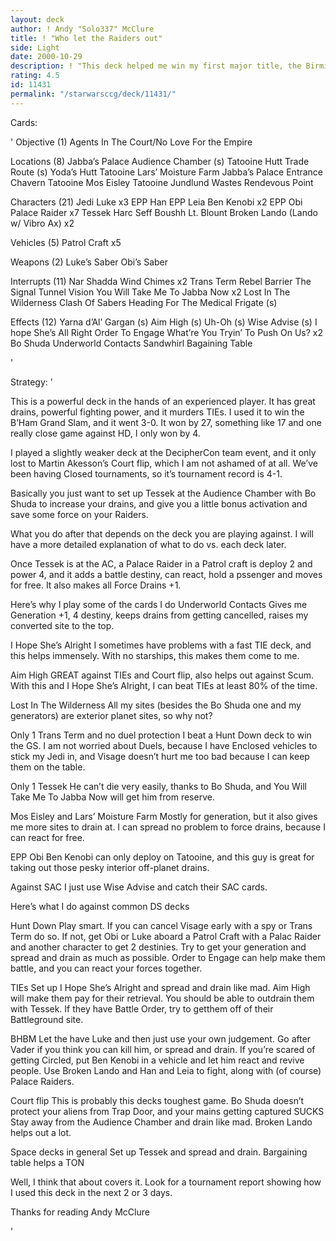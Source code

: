 ```yaml
---
layout: deck
author: ! Andy "Solo337" McClure
title: ! "Who let the Raiders out"
side: Light
date: 2000-10-29
description: ! "This deck helped me win my first major title, the Birmingham Grand Slam yesterday. It basically sets up big Force Drains with serious fighting power."
rating: 4.5
id: 11431
permalink: "/starwarsccg/deck/11431/"
---
```

Cards: 

'
Objective (1)
Agents In The Court/No Love For the Empire

Locations (8)
Jabba’s Palace Audience Chamber (s)
Tatooine Hutt Trade Route (s)
Yoda’s Hutt
Tatooine Lars’ Moisture Farm
Jabba’s Palace Entrance Chavern
Tatooine Mos Eisley
Tatooine Jundlund Wastes
Rendevous Point

Characters (21)
Jedi Luke x3
EPP Han
EPP Leia
Ben Kenobi x2
EPP Obi
Palace Raider x7
Tessek
Harc Seff
Boushh
Lt. Blount
Broken Lando (Lando w/ Vibro Ax) x2

Vehicles (5)
Patrol Craft x5

Weapons (2)
Luke’s Saber
Obi’s Saber

Interrupts (11)
Nar Shadda Wind Chimes x2
Trans Term
Rebel Barrier
The Signal
Tunnel Vision
You Will Take Me To Jabba Now x2
Lost In The Wilderness
Clash Of Sabers
Heading For The Medical Frigate (s)


Effects (12)
Yarna d’Al’ Gargan (s)
Aim High (s)
Uh-Oh (s)
Wise Advise (s)
I hope She’s All Right
Order To Engage
What’re You Tryin’ To Push On Us? x2
Bo Shuda
Underworld Contacts
Sandwhirl
Bagaining Table


'

Strategy: '


This is a powerful deck in the hands of an experienced player. It has great drains, powerful fighting power, and it murders TIEs. I used it to win the B’Ham Grand Slam, and it went 3-0. It won by 27, something like 17 and one really close game against HD, I only won by 4.

I played a slightly weaker deck at the DecipherCon team event, and it only lost to Martin Akesson’s Court flip, which I am not ashamed of at all. We’ve been having Closed tournaments, so it’s tournament record is 4-1.

Basically you just want to set up Tessek at the Audience Chamber with Bo Shuda to increase your drains, and give you a little bonus activation and save some force on your Raiders.

What you do after that depends on the deck you are playing against. I will have a more detailed explanation of what to do vs. each deck later.

Once Tessek is at the AC, a Palace Raider in a Patrol craft is deploy 2 and power 4, and it adds a battle destiny, can react, hold a pssenger and moves for free. It also makes all Force Drains +1.

Here’s why I play some of the cards I do
Underworld Contacts
Gives me Generation +1, 4 destiny, keeps drains from getting cancelled, raises my converted site to the top.

I Hope She’s Alright
I sometimes have problems with a fast TIE deck, and this helps immensely. With no starships, this makes them come to me.

Aim High
GREAT against TIEs and Court flip, also helps out against Scum. With this and I Hope She’s Alright, I can beat TIEs at least 80% of the time.

Lost In The Wilderness
All my sites (besides the Bo Shuda one and my generators) are exterior planet sites, so why not?

Only 1 Trans Term and no duel protection
I beat a Hunt Down deck to win the GS. I am not worried about Duels, because I have Enclosed vehicles to stick my Jedi in, and Visage doesn’t hurt me too bad because I can keep them on the table.

Only 1 Tessek
He can’t die very easily, thanks to Bo Shuda, and You Will Take Me To Jabba Now will get him from reserve.

Mos Eisley and Lars’ Moisture Farm
Mostly for generation, but it also gives me more sites to drain at. I can spread no problem to force drains, because I can react for free.

EPP Obi
Ben Kenobi can only deploy on Tatooine, and this guy is great for taking out those pesky interior off-planet drains.

Against SAC I just use Wise Advise and catch their SAC cards.

Here’s what I do against common DS decks

Hunt Down Play smart. If you can cancel Visage early with a spy or Trans Term do so. If not, get Obi or Luke aboard a Patrol Craft with a Palac Raider and another character to get 2 destinies. Try to get your generation and spread and drain as much as possible. Order to Engage can help make them battle, and you can react your forces together.

TIEs Set up I Hope She’s Alright and spread and drain like mad. Aim High will make them pay for their retrieval. You should be able to outdrain them with Tessek. If they have Battle Order, try to getthem off of their Battleground site.

BHBM Let the have Luke and then just use your own judgement. Go after Vader if you think you can kill him, or spread and drain. If you’re scared of getting Circled, put Ben Kenobi in a vehicle and let him react and revive people. Use Broken Lando and Han and Leia to fight, along with (of course) Palace Raiders.

Court flip This is probably this decks toughest game. Bo Shuda doesn’t protect your aliens from Trap Door, and your mains getting captured SUCKS Stay away from the Audience Chamber and drain like mad. Broken Lando helps out a lot.

Space decks in general Set up Tessek and spread and drain. Bargaining table helps a TON

Well, I think that about covers it. Look for a tournament report showing how I used this deck in the next 2 or 3 days.

Thanks for reading
Andy McClure




'
